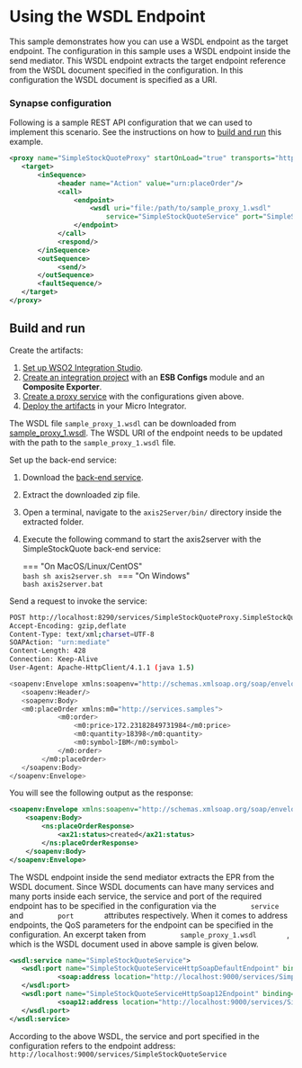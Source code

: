 # Using the WSDL Endpoint
This sample demonstrates how you can use a WSDL endpoint as the target
endpoint. The configuration in this sample uses a WSDL endpoint inside
the send mediator. This WSDL endpoint extracts the target endpoint reference from the WSDL document specified in the configuration. In this
configuration the WSDL document is specified as a URI.

### Synapse configuration

Following is a sample REST API configuration that we can used to implement this scenario. See the instructions on how to [build and run](#build-and-run) this example.

```xml
<proxy name="SimpleStockQuoteProxy" startOnLoad="true" transports="http https" xmlns="http://ws.apache.org/ns/synapse">
   <target>
       <inSequence>
            <header name="Action" value="urn:placeOrder"/>
            <call>
                <endpoint>
                    <wsdl uri="file:/path/to/sample_proxy_1.wsdl"
                        service="SimpleStockQuoteService" port="SimpleStockQuoteServiceHttpSoapDefaultEndpoint"/>
                </endpoint>
            </call>
            <respond/>
       </inSequence>
       <outSequence>
            <send/>
       </outSequence>
       <faultSequence/>
   </target>
</proxy>
```

## Build and run

Create the artifacts:

1. [Set up WSO2 Integration Studio]({{base_path}}/develop/installing-wso2-integration-studio).
2. [Create an integration project]({{base_path}}/develop/create-integration-project) with an <b>ESB Configs</b> module and an <b>Composite Exporter</b>.
3. [Create a proxy service]({{base_path}}/develop/creating-artifacts/creating-a-proxy-service) with the configurations given above.
4. [Deploy the artifacts]({{base_path}}/develop/deploy-artifacts) in your Micro Integrator.

The WSDL file `sample_proxy_1.wsdl` can be downloaded from  [sample_proxy_1.wsdl](https://github.com/wso2-docs/WSO2_EI/blob/master/samples-protocol-switching/sample_proxy_1.wsdl). 
The WSDL URI of the endpoint needs to be updated with the path to the `sample_proxy_1.wsdl` file.

Set up the back-end service:

1. Download the [back-end service](https://github.com/wso2-docs/WSO2_EI/blob/master/Back-End-Service/axis2Server.zip).
2. Extract the downloaded zip file.
3. Open a terminal, navigate to the `axis2Server/bin/` directory inside the extracted folder.
4. Execute the following command to start the axis2server with the SimpleStockQuote back-end service:

    === "On MacOS/Linux/CentOS"   
          ```bash
          sh axis2server.sh
          ```
    === "On Windows"              
          ```bash
          axis2server.bat
          ```

Send a request to invoke the service:

```bash
POST http://localhost:8290/services/SimpleStockQuoteProxy.SimpleStockQuoteProxyHttpSoap11Endpoint HTTP/1.1
Accept-Encoding: gzip,deflate
Content-Type: text/xml;charset=UTF-8
SOAPAction: "urn:mediate"
Content-Length: 428
Connection: Keep-Alive
User-Agent: Apache-HttpClient/4.1.1 (java 1.5)

<soapenv:Envelope xmlns:soapenv="http://schemas.xmlsoap.org/soap/envelope/">
   <soapenv:Header/>
   <soapenv:Body>
   <m0:placeOrder xmlns:m0="http://services.samples">
            <m0:order>
                <m0:price>172.23182849731984</m0:price>
                <m0:quantity>18398</m0:quantity>
                <m0:symbol>IBM</m0:symbol>
            </m0:order>
        </m0:placeOrder>
   </soapenv:Body>
</soapenv:Envelope>
```

You will see the following output as the response:

```xml
<soapenv:Envelope xmlns:soapenv="http://schemas.xmlsoap.org/soap/envelope/" xmlns:ns="http://services.samples" xmlns:ax21="http://services.samples/xsd">
    <soapenv:Body>
        <ns:placeOrderResponse>
            <ax21:status>created</ax21:status>
        </ns:placeOrderResponse>
    </soapenv:Body>
</soapenv:Envelope>
```

The WSDL endpoint
inside the send mediator extracts the EPR from the WSDL document.
Since WSDL documents can have many services and many ports inside each
service, the service and port of the required endpoint has to be
specified in the configuration via the `         service        ` and
`         port        ` attributes respectively. When it comes to
address endpoints, the QoS parameters for the endpoint can be specified
in the configuration. An excerpt taken from
`         sample_proxy_1.wsdl        ` , which is the WSDL document used
in above sample is given below.

```xml
<wsdl:service name="SimpleStockQuoteService">
   <wsdl:port name="SimpleStockQuoteServiceHttpSoapDefaultEndpoint" binding="ns:SimpleStockQuoteServiceSoap11Binding">
            <soap:address location="http://localhost:9000/services/SimpleStockQuoteService"/>
   </wsdl:port>
   <wsdl:port name="SimpleStockQuoteServiceHttpSoap12Endpoint" binding="ns:SimpleStockQuoteServiceSoap12Binding">
            <soap12:address location="http://localhost:9000/services/SimpleStockQuoteService.SimpleStockQuoteServiceHttpSoap12Endpoint"/>
   </wsdl:port>
</wsdl:service>
```

According to the above WSDL, the service and port specified in the
configuration refers to the endpoint address:
`http://localhost:9000/services/SimpleStockQuoteService`
